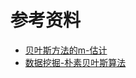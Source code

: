 # 参考资料
- [贝叶斯方法的m-估计](https://blog.csdn.net/cyningsun/article/details/8671975)
- [数据挖掘-朴素贝叶斯算法](https://www.jianshu.com/p/de5d1b3a055d)